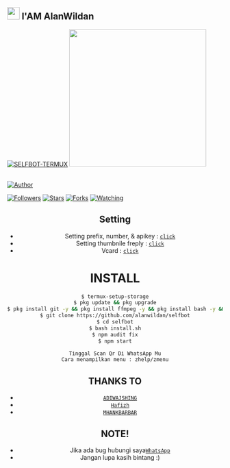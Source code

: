 ## <img src="https://github.com/TheDudeThatCode/TheDudeThatCode/blob/master/Assets/Hi.gif" width="29px"> I'AM AlanWildan
   <a href="#"><img title="SELFBOT-TERMUX" src="https://img.shields.io/badge/-SELFBOT--TERMUX-green?colorA=%23ff0000&colorB=%23017e40&style=for-the-badge"></a>
   <img src="https://media.giphy.com/media/836HiJc7pgzy8iNXCn/giphy.gif" width="320">
</p>
<br>
<a href="https://github.com/alanwildan"><img title="Author" src="https://img.shields.io/badge/ALAN-FREE%20SELF%20BOT-green)"></a>
</p>
<a href="https://github.com/alanwildan?tab=followers"><img title="Followers" src="https://img.shields.io/github/followers/alanwildan?color=green&label=Follow&style=social"></a>
<a href="https://github.com/alanwildan/selfbot/stargazers/"><img title="Stars" src="https://img.shields.io/github/followers/alanwildan?color=green&label=STARS&style=social"></a>
<a href="https://github.com/alanwildan/selfbot/network/members"><img title="Forks" src="https://img.shields.io/github/followers/alanwildan?color=green&label=FORKS&style=social"></a>
<a href="https://github.com/alanwildan/selfbot/watchers"><img title="Watching" src="https://img.shields.io/github/followers/alanwildan?color=green&label=WACHING&style=sociale"></a>
<div align="center">

## Setting

* Setting prefix, number, & apikey : [`click`](https://github.com/alanwildan/selfbot/blob/main/src/settings.json)
* Setting thumbnile freply : [`click`](https://github.com/alanwildan/selfbot/tree/main/image) 
* Vcard : [`click`](https://github.com/alanwildan/selfbot/blob/main/index.js#L31) 

# INSTALL

```bash
$ termux-setup-storage
$ pkg update && pkg upgrade
$ pkg install git -y && pkg install ffmpeg -y && pkg install bash -y && pkg install nodejs -y
$ git clone https://github.com/alanwildan/selfbot
$ cd selfbot
$ bash install.sh
$ npm audit fix
$ npm start

Tinggal Scan Qr Di WhatsApp Mu
Cara menampilkan menu : zhelp/zmenu
```

## THANKS TO

* [`ADIWAJSHING`](https://github.com/adiwajshing/Baileys) 
* [`Hafizh`](https://github.com/HAFizh-15) 
* [`MHANKBARBAR`](https://github.com/MhankBarBar)


## NOTE! 
* Jika ada bug hubungi saya[`WhatsApp`](https://api.whatsapp.com/send?phone=6285793432434) 
* Jangan lupa kasih bintang :) 
